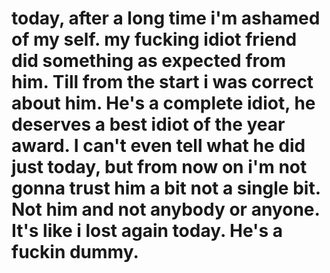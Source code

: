 # today, after a long time i'm ashamed of my self. my fucking idiot friend did something as expected from him. Till from the start i was correct about him. He's a complete idiot, he deserves a best idiot of the year award. I can't even tell what he did just today, but from now on i'm not gonna trust him a bit not a single bit. Not him and not anybody or anyone. It's like i lost again today. He's a fuckin dummy.
